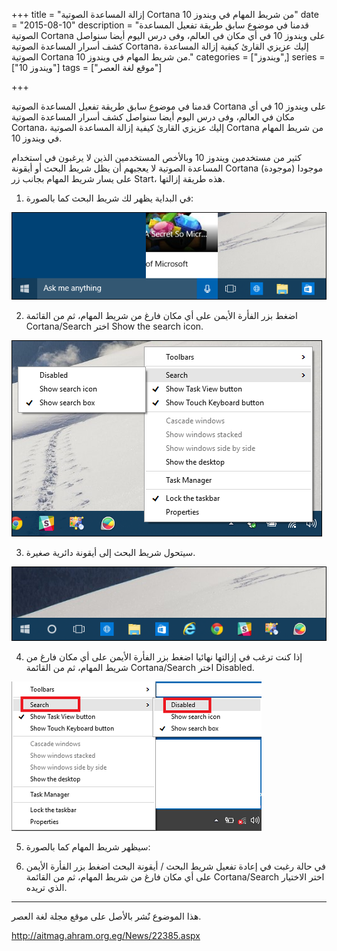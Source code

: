 +++
title = "إزالة المساعدة الصوتية Cortana من شريط المهام في ويندوز 10"
date = "2015-08-10"
description = "قدمنا في موضوع سابق طريقة تفعيل المساعدة الصوتية Cortana على ويندوز 10 في أي مكان في العالم، وفى درس اليوم أيضا سنواصل كشف أسرار المساعدة الصوتية Cortana، إليك عزيزي القارئ كيفية إزالة المساعدة الصوتية Cortana من شريط المهام في ويندوز 10."
categories = ["ويندوز",]
series = ["ويندوز 10"]
tags = ["موقع لغة العصر"]

+++

قدمنا في موضوع سابق طريقة تفعيل المساعدة الصوتية Cortana على ويندوز 10 في أي مكان في العالم، وفى درس اليوم أيضا سنواصل كشف أسرار المساعدة الصوتية Cortana، إليك عزيزي القارئ كيفية إزالة المساعدة الصوتية Cortana من شريط المهام في ويندوز 10.

كثير من مستخدمين ويندوز 10 وبالأخص المستخدمين الذين لا يرغبون في استخدام المساعدة الصوتية لا يعجبهم أن يظل شريط البحث أو أيقونة Cortana موجودا (موجودة) على يسار شريط المهام بجانب زر Start، هذه طريقة إزالتها.

1. في البداية يظهر لك شريط البحث كما بالصورة:

![](images/2015-635748119073615234-361.png "1")

2. اضغط بزر الفأرة الأيمن على أي مكان فارغ من شريط المهام، ثم من القائمة Cortana/Search اختر Show the search icon.

![](images/2015-635748119758927734-892.png "2")

3. سيتحول شريط البحث إلى أيقونة دائرية صغيرة.

![](images/2015-635748119930490234-49.png "3")

4. إذا كنت ترغب في إزالتها نهائيا اضغط بزر الفأرة الأيمن على أي مكان فارغ من شريط المهام، ثم من القائمة Cortana/Search اختر Disabled.

![](images/2015-635748120053458984-345.png "4")

5. سيظهر شريط المهام كما بالصورة:

6. في حالة رغبت في إعادة تفعيل شريط البحث / أيقونة البحث اضغط بزر الفأرة الأيمن على أي مكان فارغ من شريط المهام، ثم من القائمة Cortana/Search اختر الاختيار الذي تريده.

---

هذا الموضوع نٌشر باﻷصل على موقع مجلة لغة العصر.

http://aitmag.ahram.org.eg/News/22385.aspx
